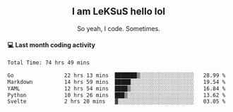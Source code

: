 <h2 align="center">I am LeKSuS hello lol</h2>
<p align="center">So yeah, I code. Sometimes.</p>

#### :computer: Last month coding activity
<!--START_SECTION:waka-->

```txt
Total Time: 74 hrs 49 mins

Go                22 hrs 13 mins  ███████▒░░░░░░░░░░░░░░░░░   28.99 %
Markdown          14 hrs 59 mins  █████░░░░░░░░░░░░░░░░░░░░   19.54 %
YAML              12 hrs 54 mins  ████▒░░░░░░░░░░░░░░░░░░░░   16.84 %
Python            10 hrs 26 mins  ███▒░░░░░░░░░░░░░░░░░░░░░   13.62 %
Svelte            2 hrs 20 mins   ▓░░░░░░░░░░░░░░░░░░░░░░░░   03.05 %
```

<!--END_SECTION:waka-->
